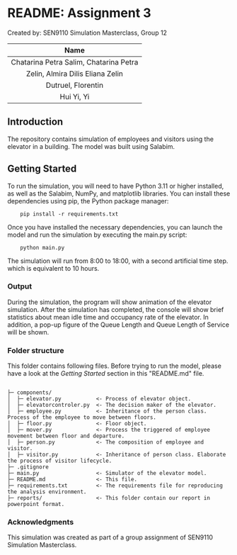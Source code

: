 # README: Assignment 3

Created by: SEN9110 Simulation Masterclass, Group 12 

|                  Name                  |
|:--------------------------------------:|
| Chatarina Petra Salim, Chatarina Petra | 
|    Zelin, Almira Dilis Eliana Zelin    | 
|           Dutruel, Florentin           | 
|           Hui Yi, Yi           |


## Introduction

The repository contains simulation of employees and visitors using the elevator in a building. The model was built using Salabim.

## Getting Started

To run the simulation, you will need to have Python 3.11 or higher installed, as well as the Salabim, NumPy, and matplotlib libraries. You can install these dependencies using pip, the Python package manager:
```
    pip install -r requirements.txt
```
Once you have installed the necessary dependencies, you can launch the model and run the simulation by executing the main.py script:
```
    python main.py
```
The simulation will run from 8:00 to 18:00, with a second artificial time step. which is equivalent to 10 hours. 

### Output
During the simulation, the program will show animation of the elevator simulation. After the simulation has completed, the console will show brief statistics about mean idle time and occupancy rate of the elevator. In addition, a pop-up figure of the Queue Length and Queue Length of Service will be shown.

### Folder structure

This folder contains following files.
Before trying to run the model, please have a look at the _Getting Started_ section in this "README.md" file.

```

├─ components/
│  ├─ elevator.py           <- Process of elevator object.
│  ├─ elevatorcontroler.py  <- The decision maker of the elevator.
│  ├─ employee.py           <- Inheritance of the person class. Process of the employee to move between floors.
│  ├─ floor.py              <- Floor object.
│  ├─ mover.py              <- Process the triggered of employee movement between floor and departure.
│  ├─ person.py             <- The composition of employee and visitor.
│  ├─ visitor.py            <- Inheritance of person class. Elaborate the process of visitor lifecycle.
├─ .gitignore
├─ main.py                  <- Simulator of the elevator model.
├─ README.md                <- This file.
├─ requirements.txt         <- The requirements file for reproducing the analysis environment.
├─ reports/                 <- This folder contain our report in powerpoint format.

```

### Acknowledgments
This simulation was created as part of a group assignment of SEN9110 Simulation Masterclass.